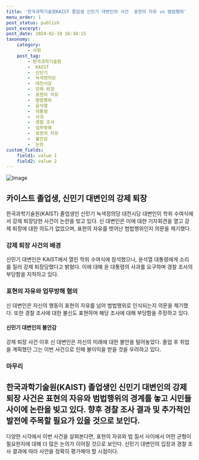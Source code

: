 ```yaml
---
title: '한국과학기술원KAIST 졸업생 신민기 대변인의 사건  표현의 자유 vs 범법행위'
menu_order: 1
post_status: publish
post_excerpt: 
post_date: 2024-02-19 16:38:15
taxonomy:
    category:
        - 사회
    post_tag:
        - 한국과학기술원
        -  KAIST
        -  신민기
        -  녹색정의당
        -  대전시당
        -  강제 퇴장
        -  표현의 자유
        -  범법행위
        -  윤석열
        -  대통령
        -  사과
        -  경찰 조사
        -  업무방해
        -  표현의 자유
        -  불안감
        -  논란
custom_fields:
    field1: value 1
    field2: value 2
---
```


![Image](https://imgnews.pstatic.net/image/001/2024/02/19/PYH2024021906030006300_P4_20240219134408329.jpg?type=w647)

## 카이스트 졸업생, 신민기 대변인의 강제 퇴장
한국과학기술원(KAIST) 졸업생인 신민기 녹색정의당 대전시당 대변인이 학위 수여식에서 강제 퇴장당한 사건이 논란을 빚고 있다. 신 대변인은 이에 대한 기자회견을 열고 강제 퇴장에 대한 의도가 없었으며, 표현의 자유를 벗어난 범법행위인지 의문을 제기했다.
### 강제 퇴장 사건의 배경
신민기 대변인은 KAIST에서 열린 학위 수여식에 참석했으나, 윤석열 대통령에게 소리를 질러 강제 퇴장당했다고 밝혔다. 이에 대해 윤 대통령의 사과를 요구하며 경찰 조사의 부당함을 지적하고 있다. 
### 표현의 자유와 업무방해 혐의
신 대변인은 자신의 행동이 표현의 자유를 넘어 범법행위로 인식되는지 의문을 제기했다. 또한 경찰 조사에 대한 불신도 표현하며 해당 조사에 대해 부당함을 주장하고 있다. 
#### 신민기 대변인의 불안감
강제 퇴장 사건 이후 신 대변인은 자신의 미래에 대한 불안을 털어놓았다. 졸업 후 취업을 계획했던 그는 이번 사건으로 인해 불이익을 받을 것을 우려하고 있다.
### 마무리
한국과학기술원(KAIST) 졸업생인 신민기 대변인의 강제 퇴장 사건은 표현의 자유와 범법행위의 경계를 놓고 시민들 사이에 논란을 빚고 있다. 향후 경찰 조사 결과 및 추가적인 발전에 주목할 필요가 있을 것으로 보인다.
---
다양한 시각에서 이번 사건을 살펴본다면, 표현의 자유와 법 질서 사이에서 어떤 균형이 필요한지에 대해 더 많은 논의가 이어질 것으로 보인다. 신민기 대변인의 입장과 경찰 조사 결과에 따라 사안을 정확히 평가해야 할 시점이다.
